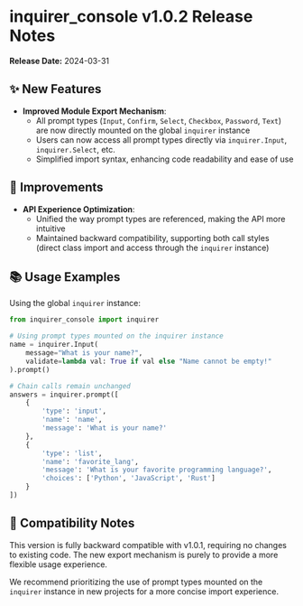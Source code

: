 # inquirer_console v1.0.2 Release Notes

**Release Date:** 2024-03-31

## ✨ New Features

- **Improved Module Export Mechanism**:
  - All prompt types (`Input`, `Confirm`, `Select`, `Checkbox`, `Password`, `Text`) are now directly mounted on the global `inquirer` instance
  - Users can now access all prompt types directly via `inquirer.Input`, `inquirer.Select`, etc.
  - Simplified import syntax, enhancing code readability and ease of use

## 🔧 Improvements

- **API Experience Optimization**:
  - Unified the way prompt types are referenced, making the API more intuitive
  - Maintained backward compatibility, supporting both call styles (direct class import and access through the `inquirer` instance)

## 📚 Usage Examples

Using the global `inquirer` instance:

```python
from inquirer_console import inquirer

# Using prompt types mounted on the inquirer instance
name = inquirer.Input(
    message="What is your name?",
    validate=lambda val: True if val else "Name cannot be empty!"
).prompt()

# Chain calls remain unchanged
answers = inquirer.prompt([
    {
        'type': 'input',
        'name': 'name',
        'message': 'What is your name?'
    },
    {
        'type': 'list',
        'name': 'favorite_lang',
        'message': 'What is your favorite programming language?',
        'choices': ['Python', 'JavaScript', 'Rust']
    }
])
```

## 🔄 Compatibility Notes

This version is fully backward compatible with v1.0.1, requiring no changes to existing code. The new export mechanism is purely to provide a more flexible usage experience.

We recommend prioritizing the use of prompt types mounted on the `inquirer` instance in new projects for a more concise import experience. 